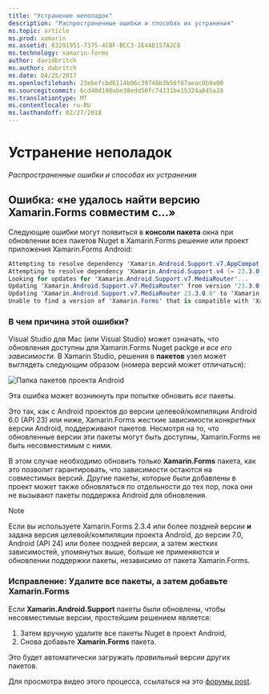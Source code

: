 ```yaml
---
title: "Устранение неполадок"
description: "Распространенные ошибки и способах их устранения"
ms.topic: article
ms.prod: xamarin
ms.assetid: 63291951-7375-4CBF-BCC3-2E4AD157A2C8
ms.technology: xamarin-forms
author: davidbritch
ms.author: dabritch
ms.date: 04/25/2017
ms.openlocfilehash: 23ebefcbd6114b06c39740b3b56f87aeac0b9a00
ms.sourcegitcommit: 6cd40d190abe38edd50fc74331be15324a845a28
ms.translationtype: MT
ms.contentlocale: ru-RU
ms.lasthandoff: 02/27/2018
---
```

# <a name="troubleshooting"></a>Устранение неполадок

_Распространенные ошибки и способах их устранения_

## <a name="error-unable-to-find-a-version-of-xamarinforms-compatible-with"></a>Ошибка: «не удалось найти версию Xamarin.Forms совместим с...»

Следующие ошибки могут появиться в **консоли пакета** окна при обновлении всех пакетов Nuget в Xamarin.Forms решение или проект приложения Xamarin.Forms Android:

```csharp
Attempting to resolve dependency 'Xamarin.Android.Support.v7.AppCompat (= 23.3.0.0)'.
Attempting to resolve dependency 'Xamarin.Android.Support.v4 (= 23.3.0.0)'.
Looking for updates for 'Xamarin.Android.Support.v7.MediaRouter'...
Updating 'Xamarin.Android.Support.v7.MediaRouter' from version '23.3.0.0' to '23.3.1.0' in project 'Todo.Droid'.
Updating 'Xamarin.Android.Support.v7.MediaRouter 23.3.0.0' to 'Xamarin.Android.Support.v7.MediaRouter 23.3.1.0' failed.
Unable to find a version of 'Xamarin.Forms' that is compatible with 'Xamarin.Android.Support.v7.MediaRouter 23.3.0.0'.
```

### <a name="what-causes-this-error"></a>В чем причина этой ошибки?

Visual Studio для Mac (или Visual Studio) может означать, что обновления доступны для Xamarin.Forms Nuget packge *и все его зависимости*. В Xamarin Studio, решения в **пакетов** узел может выглядеть следующим образом (номера версий может отличаться):

![](images/updates-available.png "Папка пакетов проекта Android")

Эта ошибка может возникнуть при попытке обновить _все_ пакеты.

Это так, как с Android проектов до версии целевой/компиляции Android 6.0 (API 23) или ниже, Xamarin.Forms жесткие зависимости *конкретных* версии Android, поддерживают пакетов. Несмотря на то, что обновленные версии эти пакеты могут быть доступны, Xamarin.Forms не быть несовместимым с ними.

В этом случае необходимо обновить _только_ **Xamarin.Forms** пакета, как это позволит гарантировать, что зависимости остаются на совместимых версий. Другие пакеты, которые были добавлены в проект может также обновляться по отдельности до тех пор, пока они не вызывают пакеты поддержка Android для обновления.


> [!NOTE]
> Если вы используете Xamarin.Forms 2.3.4 или более поздней версии **и** задана версия целевой/компиляции проекта Android, до версии 7.0, Android (API 24) или более поздней версии, а затем жестких зависимостей, упомянутых выше, больше не применяются и обновлении поддержки пакеты, независимо от пакета Xamarin.Forms.


### <a name="fix-remove-all-packages-and-re-add-xamarinforms"></a>Исправление: Удалите все пакеты, а затем добавьте Xamarin.Forms

Если **Xamarin.Android.Support** пакеты были обновлены, чтобы несовместимые версии, простейшим решением является:

1. Затем вручную удалите все пакеты Nuget в проект Android,
2. Снова добавьте **Xamarin.Forms** пакета.

Это будет автоматически загружать *правильный* версии других пакетов.

Для просмотра видео этого процесса, ссылаться на это [форумы post](https://forums.xamarin.com/discussion/comment/170012/#Comment_170012).
